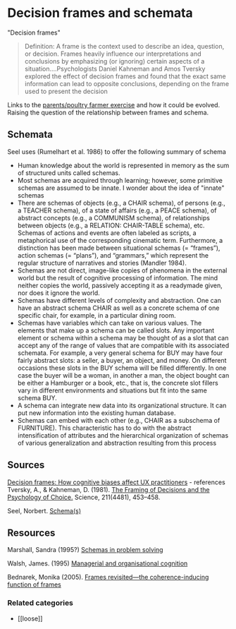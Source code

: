 # Decision frames and schemata

"Decision frames"
> Definition: A frame is the context used to describe an idea, question, or decision. Frames heavily influence our interpretations and conclusions by emphasizing (or ignoring) certain aspects of a situation....Psychologists Daniel Kahneman and Amos Tversky explored the effect of decision frames and found that the exact same information can lead to opposite conclusions, depending on the frame used to present the decision

Links to the [parents/poultry farmer exercise](http://djon.es/blog/2011/03/09/schemata-and-the-source-of-dissonance/) and how it could be evolved. Raising the question of the relationship between frames and schema.

## Schemata

Seel uses (Rumelhart et al. 1986) to offer the following summary of schema

- Human knowledge about the world is represented in memory as the sum of structured units called schemas.
- Most schemas are acquired through learning; however, some primitive schemas are assumed to be innate.
  I wonder about the idea of "innate" schemas
- There are schemas of objects (e.g., a CHAIR schema), of persons (e.g., a TEACHER schema), of a state of affairs (e.g., a PEACE schema), of abstract concepts (e.g., a COMMUNISM schema), of relationships between objects (e.g., a RELATION: CHAIR-TABLE schema), etc. Schemas of actions and events are often labeled as scripts, a metaphorical use of the corresponding cinematic term. Furthermore, a distinction has been made between situational schemas (= “frames”), action schemas (= “plans”), and “grammars,” which represent the regular structure of narratives and stories (Mandler 1984).
- Schemas are not direct, image-like copies of phenomena in the external world but the result of cognitive processing of information. The mind neither copies the world, passively accepting it as a readymade given, nor does it ignore the world.
- Schemas have different levels of complexity and abstraction. One can have an abstract schema CHAIR as well as a concrete schema of one specific chair, for example, in a particular dining room.
- Schemas have variables which can take on various values. The elements that make up a schema can be called slots. Any important element or schema within a schema may be thought of as a slot that can accept any of the range of values that are compatible with its associated schemata. For example, a very general schema for BUY may have four fairly abstract slots: a seller, a buyer, an object, and money. On different occasions these slots in the BUY schema will be filled differently. In one case the buyer will be a woman, in another a man, the object bought can be either a Hamburger or a book, etc., that is, the concrete slot fillers vary in different environments and situations but fit into the same schema BUY.
- A schema can integrate new data into its organizational structure. It can put new information into the existing human database.
- Schemas can embed with each other (e.g., CHAIR as a subschema of FURNITURE). This characteristic has to do with the abstract intensification of attributes and the hierarchical organization of schemas of various generalization and abstraction resulting from this process

## Sources

[Decision frames: How cognitive biases affect UX practitioners](https://www.nngroup.com/articles/decision-framing-cognitive-bias-ux-pros/) - references Tversky, A., & Kahneman, D. (1981). [The Framing of Decisions and the Psychology of Choice.](http://www.jstor.org/stable/168585) Science, 211(4481), 453–458.

Seel, Norbert. [Schema(s)](http://link.springer.com/referenceworkentry/10.1007%2F978-1-4419-1428-6_3)

## Resources

Marshall, Sandra (1995?) [Schemas in problem solving](https://books.google.com.au/books?hl=en&lr=&id=iKSYrsXe6f0C&oi=fnd&pg=PP1&dq=Schemas+Frames+Scripts&ots=AziE_uZYer&sig=WCfSEp0_ZPTFICkU1nFXRA7KoQw#v=onepage&q=Schemas%20Frames%20Scripts&f=false)

Walsh, James. (1995) [Managerial and organisational cognition](http://web.b.ebscohost.com.ezproxy.usq.edu.au/ehost/detail/detail?sid=c04ec402-55d6-41b5-b42a-c3c96ea3b1d7%40sessionmgr120&vid=0&hid=125&bdata=JnNpdGU9ZWhvc3QtbGl2ZQ%3d%3d#AN=4435495&db=bsu)

Bednarek, Monika (2005). [Frames revisited—the coherence-inducing function of frames](http://www.sciencedirect.com.ezproxy.usq.edu.au/science/article/pii/S0378216604002243)

### Related categories

- [[loose]]
